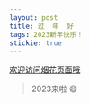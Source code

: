 ```yaml
---
layout: post
title: 过  年  好
tags: 2023新年快乐！
stickie: true
---
```


[欢迎访问烟花页面哦](https://azureadolescence.github.io/New-Year/)

> 2023来啦 :smile:
